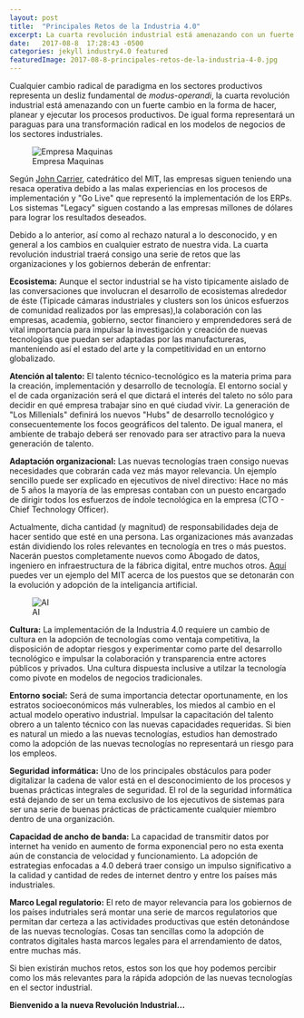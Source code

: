 ```yaml
---
layout: post
title:  "Principales Retos de la Industria 4.0"
excerpt: La cuarta revolución industrial está amenazando con un fuerte cambio en la forma de hacer, planear y ejecutar los procesos productivos.
date:   2017-08-8  17:28:43 -0500
categories: jekyll industry4.0 featured
featuredImage: 2017-08-8-principales-retos-de-la-industria-4-0.jpg
---
```

Cualquier cambio radical de paradigma en los sectores productivos representa un desliz fundamental de *modus-operandi*, la cuarta revolución industrial está amenazando con un fuerte cambio en la forma de hacer, planear y ejecutar los procesos productivos. De igual forma representará un paraguas para una transformación radical en los modelos de negocios de los sectores industriales.

<figure class="article-image">
  <img src="{{ site.url }}/assets/img/posts/2017-08-8-empresa-maquinas.jpg" alt="Empresa Maquinas">
  <figcaption>Empresa Maquinas</figcaption>
</figure>

Según [John Carrier][john-carrier], catedrático del MIT, las empresas siguen teniendo una resaca operativa debido a las malas experiencias en los procesos de implementación y "Go Live" que representó la implementación de los ERPs. Los sistemas "Legacy" siguen costando a las empresas millones de dólares para lograr los resultados deseados.

Debido a lo anterior, así como al rechazo natural a lo desconocido, y en general a los cambios en cualquier estrato de nuestra vida. La cuarta revolución industrial traerá consigo una serie de retos que las organizaciones y los gobiernos deberán de enfrentar:

**Ecosistema:** Aunque el sector industrial se ha visto tipicamente aislado de las conversaciones que involucran el desarrollo de ecosistemas alrededor de éste (Tipicade cámaras industriales y clusters son los únicos esfuerzos de comunidad realizados por las empresas),la colaboración con las empresas, academia, gobierno, sector financiero y emprendedores será de vital importancia para impulsar la investigación y creación de nuevas tecnologías que puedan ser adaptadas por las manufactureras, manteniendo así el estado del arte y la competitividad en un entorno globalizado.

**Atención al talento:** El talento técnico-tecnológico es la materia prima para la creación, implementación y desarrollo de tecnología. El entorno social y el de cada organización será el que dictará el interés del taleto no sólo para decidir en qué empresa trabajar sino en qué ciudad vivir. La generación de "Los Millenials" definirá los nuevos "Hubs" de desarrollo tecnológico y consecuentemente los focos geográficos del talento. De igual manera, el ambiente de trabajo deberá ser renovado para ser atractivo para la nueva generación de talento.

**Adaptación organizacional:** Las nuevas tecnologías traen consigo nuevas necesidades que cobrarán cada vez más mayor relevancia. Un ejemplo sencillo puede ser explicado en ejecutivos de nivel directivo: Hace no más de 5 años la mayoría de las empresas contaban con un puesto encargado de dirigir todos los esfuerzos de índole tecnológica en la empresa (CTO - Chief Technology Officer).

Actualmente, dicha cantidad (y magnitud) de responsabilidades deja de hacer sentido que esté en una persona. Las organizaciones más avanzadas están dividiendo los roles relevantes en tecnología en tres o más puestos. Nacerán puestos completamente nuevos como Abogado de datos, ingeniero en infraestructura de la fábrica digital, entre muchos otros. [Aquí][mit-jobs] puedes ver un ejemplo del MIT acerca de los puestos que se detonarán con la evolución y adopción de la inteligancia artificial.

<figure class="article-image">
  <img src="{{ site.url }}/assets/img/posts/2017-08-8-ai.jpg" alt="AI">
  <figcaption>AI</figcaption>
</figure>

**Cultura:** La implementación de la Industria 4.0 requiere un cambio de cultura en la adopción de tecnologías como ventaja competitiva, la disposición de adoptar riesgos y experimentar como parte del desarrollo tecnológico e impulsar la colaboración y transparencia entre actores públicos y privados. Una cultura dispuesta inclusive a utilzar la tecnología como pivote en modelos de negocios tradicionales.

**Entorno social:** Será de suma importancia detectar oportunamente, en los estratos socioeconómicos más vulnerables, los miedos al cambio en el actual modelo operativo industrial. Impulsar la capacitación del talento obrero a un talento técnico con las nuevas capacidades requeridas. Si bien es natural un miedo a las nuevas tecnologías, estudios han demostrado como la adopción de las nuevas tecnologías no representará un riesgo para los empleos.

**Seguridad informática:** Uno de los principales obstáculos para poder digitalizar la cadena de valor está en el desconocimiento de los procesos y buenas prácticas integrales de seguridad. El rol de la seguridad informática está dejando de ser un tema exclusivo de los ejecutivos de sistemas para ser una serie de buenas prácticas de prácticamente cualquier miembro dentro de una organización.

**Capacidad de ancho de banda:** La capacidad de transmitir datos por internet ha venido en aumento de forma exponencial pero no esta exenta aún de constancia de velocidad y funcionamiento. La adopción de estrategias enfocadas a 4.0 deberá traer consigo un impulso significativo a la calidad y cantidad de redes de internet dentro y entre los países más industriales.

**Marco Legal regulatorio:** El reto de mayor relevancia para los gobiernos de los países indutriales será montar una serie de marcos regulatorios que permitan dar certeza a las actividades productivas que estén detonándose de las nuevas tecnologías. Cosas tan sencillas como la adopción de contratos digitales hasta marcos legales para el arrendamiento de datos, entre muchas más.

Si bien existirán muchos retos, estos son los que hoy podemos percibir como los más relevantes para la rápida adopción de las nuevas tecnologías en el sector industrial.

**Bienvenido a la nueva Revolución Industrial...**

[john-carrier]: http://mitsloan.mit.edu/faculty-and-research/faculty-directory/detail/?id=41043
[mit-jobs]: http://sloanreview.mit.edu/article/will-ai-create-as-many-jobs-as-it-eliminates/